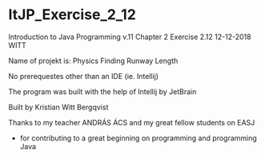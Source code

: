 # ItJP_Exercise_2_12

Introduction to Java Programming v.11 
Chapter 2
Exercise 2.12
12-12-2018
WITT

Name of projekt is: Physics Finding Runway Length

No prerequestes other than an IDE (ie. Intellij)

The program was built with the help of Intellij by JetBrain

Built by Kristian Witt Bergqvist

Thanks to my teacher ANDRÁS ÁCS and my great fellow students on EASJ
- for contributing to a great beginning on programming and programming Java

